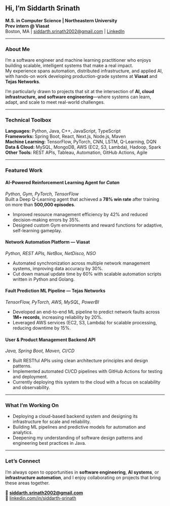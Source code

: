 ## Hi, I’m Siddarth Srinath

**M.S. in Computer Science | Northeastern University**  
**Prev intern @ Viasat**  
Boston, MA | siddarth.srinath2002@gmail.com | [LinkedIn](https://www.linkedin.com/in/siddarth-srinath)

---

### About Me

I’m a software engineer and machine learning practitioner who enjoys building scalable, intelligent systems that make a real impact.  
My experience spans automation, distributed infrastructure, and applied AI, with hands-on work developing production-grade systems at **Viasat** and **Tejas Networks**.

I’m particularly drawn to projects that sit at the intersection of **AI, cloud infrastructure, and software engineering**—where systems can learn, adapt, and scale to meet real-world challenges.

---

### Technical Toolbox

**Languages:** Python, Java, C++, JavaScript, TypeScript  
**Frameworks:** Spring Boot, React, Next.js, Node.js, Maven  
**Machine Learning:** TensorFlow, PyTorch, CNN, LSTM, Q-Learning, DQN  
**Data & Cloud:** MySQL, MongoDB, AWS (EC2, S3, Lambda), Hadoop, Spark  
**Other Tools:** REST APIs, Tableau, Automation, GitHub Actions, Agile  

---

### Featured Work

#### AI-Powered Reinforcement Learning Agent for *Catan*
*Python, Gym, PyTorch, TensorFlow*  
Built a Deep Q-Learning agent that achieved a **78% win rate** after training on more than **500,000 episodes**.  
- Improved resource management efficiency by 42% and reduced decision-making errors by 35%.  
- Designed custom Gym environments and reward functions for adaptive, self-learning gameplay.  

#### Network Automation Platform — Viasat
*Python, REST APIs, NetBox, NetDisco, NSO*  
- Automated synchronization across multiple network management systems, improving data accuracy by 30%.  
- Cut down manual update time by 60% with scalable automation scripts written in Python and Golang.  

#### Fault Prediction ML Pipeline — Tejas Networks
*TensorFlow, PyTorch, AWS, MySQL, PowerBI*  
- Developed an end-to-end ML pipeline to predict network faults across **1M+ records**, increasing reliability by 20%.  
- Leveraged AWS services (EC2, S3, Lambda) for scalable processing, reducing downtime by 15%.  

#### User & Product Management Backend API
*Java, Spring Boot, Maven, CI/CD*  
- Built RESTful APIs using clean architecture principles and design patterns.  
- Implemented automated CI/CD pipelines with GitHub Actions for testing and deployment.  
- Currently deploying this system to the cloud with a focus on scalability and observability.  

---

### What I’m Working On

- Deploying a cloud-based backend system and designing its infrastructure for scale and reliability.  
- Building ML pipelines and predictive models for automation and analytics.
- Deepening my understanding of software design patterns and engineering best practices in Java.  

---

### Let’s Connect

I’m always open to opportunities in **software engineering**, **AI systems**, or **infrastructure automation**, and I enjoy collaborating on projects that bring these areas together.  

📧 **siddarth.srinath2002@gmail.com**  
🔗 [linkedin.com/in/siddarth-srinath](https://www.linkedin.com/in/siddarth-srinath)
